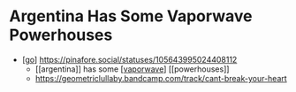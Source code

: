 # Argentina Has Some Vaporwave Powerhouses

- [[go]] https://pinafore.social/statuses/105643995024408112
  - [[argentina]] has some [[vaporwave]] [[powerhouses]]
  - https://geometriclullaby.bandcamp.com/track/cant-break-your-heart


[//begin]: # "Autogenerated link references for markdown compatibility"
[go]: go "Go"
[vaporwave]: vaporwave "Vaporwave"
[//end]: # "Autogenerated link references"